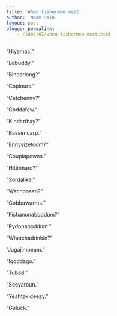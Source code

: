 ```yaml
---
title: 'When fishermen meet'
author: 'Noam Sain'
layout: post
blogger_permalink:
    - /2009/07/when-fishermen-meet.html
---
```


“Hiyamac.”  
  
“Lobuddy.”

“Binearlong?”

“Coplours.”

“Cetchenny?”

“Goddafew.”

“Kindarthay?”

“Bassencarp.”

“Ennysizetoom?”

“Couplapowns.”

“Hittinhard?”

“Sordalike.”

“Wachoosen?”

“Gobbawurms.”

“Fishanonaboddum?”

“Rydonaboddum.”

“Whatchadrinkin?”

“Jugajimbeam.”

“Igoddago.”

“Tubad.”

“Seeyaroun.”

“Yeahtakideezy.”

“Guluck.”